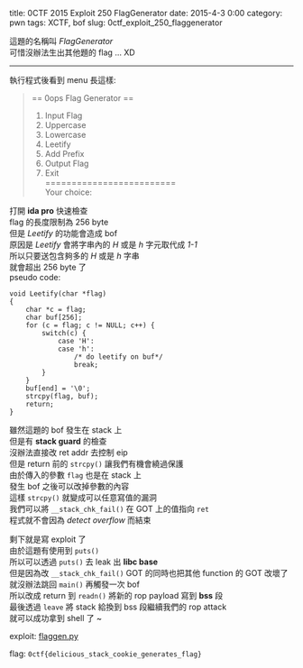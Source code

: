 title: 0CTF 2015 Exploit 250 FlagGenerator
date: 2015-4-3 0:00 
category: pwn
tags: XCTF, bof
slug: 0ctf_exploit_250_flaggenerator

這題的名稱叫 *FlagGenerator*  
可惜沒辦法生出其他題的 flag ... XD  
* * *

執行程式後看到 menu 長這樣:

> == 0ops Flag Generator ==  
> 1. Input Flag  
> 2. Uppercase  
> 3. Lowercase  
> 4. Leetify  
> 5. Add Prefix  
> 6. Output Flag  
> 7. Exit  
> =========================  
> Your choice:  

打開 **ida pro** 快速檢查  
flag 的長度限制為 256 byte  
但是 *Leetify* 的功能會造成 bof  
原因是 *Leetify* 會將字串內的 *H* 或是 *h* 字元取代成 *1-1*  
所以只要送包含夠多的 *H* 或是 *h* 字串  
就會超出 256 byte 了  
pseudo code:  

```
void Leetify(char *flag)
{
    char *c = flag;
    char buf[256];
    for (c = flag; c != NULL; c++) {
        switch(c) {
            case 'H':
            case 'h':
                /* do leetify on buf*/
                break;
        }
    }
    buf[end] = '\0';
    strcpy(flag, buf);
    return;
}
```

雖然這題的 bof 發生在 stack 上  
但是有 **stack guard** 的檢查  
沒辦法直接改 ret addr 去控制 eip  
但是 return 前的 `strcpy()` 讓我們有機會繞過保護  
由於傳入的參數 `flag` 也是在 stack 上  
發生 bof 之後可以改掉參數的內容  
這樣 `strcpy()` 就變成可以任意寫值的漏洞  
我們可以將 `__stack_chk_fail()` 在 GOT 上的值指向 `ret`  
程式就不會因為 *detect overflow* 而結束  

剩下就是寫 exploit 了  
由於這題有使用到 `puts()`  
所以可以透過 `puts()` 去 leak 出 **libc base**  
但是因為改 `__stack_chk_fail()` GOT 的同時也把其他 function 的 GOT 改壞了  
就沒辦法跳回 `main()` 再觸發一次 bof  
所以改成 return 到 `readn()` 將新的 rop payload 寫到 **bss** 段  
最後透過 `leave` 將 stack 給換到 bss 段繼續我們的 rop attack  
就可以成功拿到 shell 了 ~  

exploit: [flaggen.py]({filename}/exp/flaggen.py)  

flag: `0ctf{delicious_stack_cookie_generates_flag}`  
